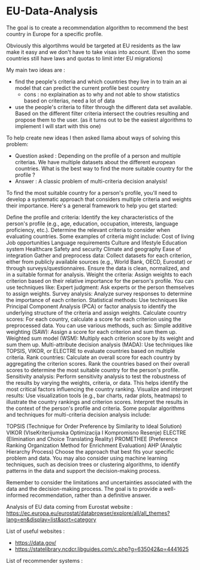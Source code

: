 # EU-Data-Analysis
The goal is to create a recommendation algorithm to recommend the best country in Europe for a specific profile.

Obviously this algortihms would be targeted at EU residents as the law make it easy and we don't have to take visas into account.
(Even tho some countries still have laws and quotas to limit inter EU migrations)

My main two ideas are :
- find the people's criteria and which countries they live in to train an ai model that can predict the current profile best country
   * cons : no explaination as to why and not able to show statistics based on criterias, need a lot of data
- use the people's criteria to filter through the different data set available. Based on the different filter criteria intersect the coutries resulting and propose them to the user. (as it turns out to be the easiest algorithms to implement I will start with this one)

To help create new ideas I then asked llama about ways of solving this problem:
- Question asked : Depending on the profile of a person and multiple criterias. We have multiple datasets about the different european countries. What is the best way to find the more suitable country for the profile ?
- Answer : A classic problem of multi-criteria decision analysis!

To find the most suitable country for a person's profile, you'll need to develop a systematic approach that considers multiple criteria and weights their importance. Here's a general framework to help you get started:

Define the profile and criteria: Identify the key characteristics of the person's profile (e.g., age, education, occupation, interests, language proficiency, etc.). Determine the relevant criteria to consider when evaluating countries. Some examples of criteria might include:
Cost of living
Job opportunities
Language requirements
Culture and lifestyle
Education system
Healthcare
Safety and security
Climate and geography
Ease of integration
Gather and preprocess data: Collect datasets for each criterion, either from publicly available sources (e.g., World Bank, OECD, Eurostat) or through surveys/questionnaires. Ensure the data is clean, normalized, and in a suitable format for analysis.
Weight the criteria: Assign weights to each criterion based on their relative importance for the person's profile. You can use techniques like:
Expert judgment: Ask experts or the person themselves to assign weights.
Survey analysis: Analyze survey responses to determine the importance of each criterion.
Statistical methods: Use techniques like Principal Component Analysis (PCA) or factor analysis to identify the underlying structure of the criteria and assign weights.
Calculate country scores: For each country, calculate a score for each criterion using the preprocessed data. You can use various methods, such as:
Simple additive weighting (SAW): Assign a score for each criterion and sum them up.
Weighted sum model (WSM): Multiply each criterion score by its weight and sum them up.
Multi-attribute decision analysis (MADA): Use techniques like TOPSIS, VIKOR, or ELECTRE to evaluate countries based on multiple criteria.
Rank countries: Calculate an overall score for each country by aggregating the criterion scores. Rank the countries based on their overall scores to determine the most suitable country for the person's profile.
Sensitivity analysis: Perform sensitivity analysis to test the robustness of the results by varying the weights, criteria, or data. This helps identify the most critical factors influencing the country ranking.
Visualize and interpret results: Use visualization tools (e.g., bar charts, radar plots, heatmaps) to illustrate the country rankings and criterion scores. Interpret the results in the context of the person's profile and criteria.
Some popular algorithms and techniques for multi-criteria decision analysis include:

TOPSIS (Technique for Order Preference by Similarity to Ideal Solution)
VIKOR (VlseKriterijumska Optimizacija I Kompromisno Resenje)
ELECTRE (Elimination and Choice Translating Reality)
PROMETHEE (Preference Ranking Organization Method for Enrichment Evaluation)
AHP (Analytic Hierarchy Process)
Choose the approach that best fits your specific problem and data. You may also consider using machine learning techniques, such as decision trees or clustering algorithms, to identify patterns in the data and support the decision-making process.

Remember to consider the limitations and uncertainties associated with the data and the decision-making process. The goal is to provide a well-informed recommendation, rather than a definitive answer.

Analysis of EU data coming from Eurostat website : https://ec.europa.eu/eurostat/databrowser/explore/all/all_themes?lang=en&display=list&sort=category

List of useful websites :
 - https://data.gov/
 - https://statelibrary.ncdcr.libguides.com/c.php?g=635042&p=4441625

List of recommender systems :
